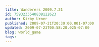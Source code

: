 ```yaml
---
title: Wanderers 2009.7.21
id: 7593233540838122623
author: Kirby Urner
published: 2009-07-21T20:30:00.001-07:00
updated: 2009-07-23T00:58:20.025-07:00
blog: world_game
tags: 
---
```



